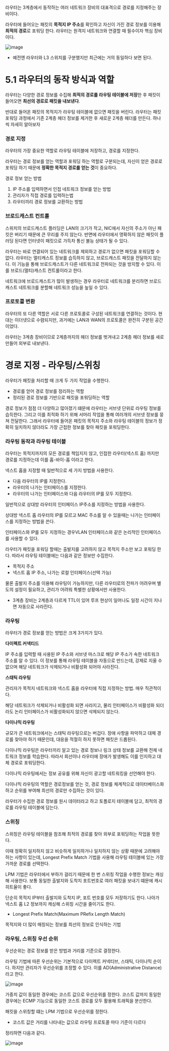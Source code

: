 라우터는 3계층에서 동작하는 여러 네트워크 장비의 대표격으로 경로를 지정해주는 장비이다.

라우터에 들어오는 패킷의 **목적지 IP 주소**를 확인하고 자신이 가진 경로 정보를 이용해 **최적의 경로**로 포워딩 한다. 라우터는 원격지 네트워크와 연결할 때 필수이자 핵심 장비이다.

![image](https://github.com/Deep-Dive-Study/network-for-engineer/assets/85796588/16d6dc8d-8c50-4b95-9ec9-fdf89615dfc1)

* 예전엔 라우터와 L3 스위치를 구분했지만 최근에는 거의 동일하다 보면 된다.

# 5.1 라우터의 동작 방식과 역할

라우터는 다양한 경로 정보를 수집해 **최적의 경로를 라우팅 테이블에 저장**한 후 패킷이 들어오면 **최선의 경로로 패킷을 내보낸다**.

반대로 들어온 패킷의 목적지가 라우팅 테이블에 없으면 패킷을 버린다. 라우터는 패킷 포워딩 과정에서 기존 2계층 헤더 정보를 제거한 후 새로운 2계층 헤더를 만든다. 하나씩 자세히 알아보자

### 경로 지정

라우터의 가장 중요한 역할로 라우팅 테이블에 저장하고, 경로를 지정한다.

라우터는 경로 정보를 얻는 역할과 포워딩 하는 역할로 구분되는데, 자신이 얻은 경로로 포워딩 하기 때문에 **정확한 목적지 경로를 얻는 것**이 중요하다.

경로 정보 얻는 방법

1. IP 주소를 입력하면서 인접 네트워크 정보를 얻는 방법
2. 관리자가 직접 경로를 입력하는법
3. 라우터끼리 경로 정보를 교환하는 방법

### 브로드캐스트 컨트롤

스위치의 브로드캐스트 플러딩은 LAN의 크기가 작고, NIC에서 자신의 주소가 아닌 패킷은 버리기 때문에 큰 무리를 주지 않는다. 반면에 라우터에서 명확하지 않은 패킷이 플러딩 된다면 인터넷이 패킷으로 가득차 통신 불능 상태가 될 수 있다.

라우터는 바로 연결되어 있는 네트워크를 제외하고 경로가 없으면 패킷을 포워딩할 수 없다. 라우터는 멀티캐스트 정보를 습득하지 않고, 브로드캐스트 패킷을 전달하지 않는다. 이 기능을 통해 브로드캐스트가 다른 네트워크로 전파되는 것을 방지할 수 있다. 이를 브로드(멀티)캐스트 컨트롤이라고 한다.

네트워크에 브로드캐스트가 많이 발생하는 경우 라우터로 네트워크를 분리하면 브로드캐스트 네트워크를 분할해 네트워크 성능을 높일 수 있다.

### 프로토콜 변환

라우터의 또 다른 역할은 서로 다른 프로토콜로 구성된 네트워크를 연결하는 것이다. 현대는 이더넷으로 수렴되지만, 과거에는 LAN과 WAN의 프로토콜은 완전히 구분된 공간이었다. 

라우터는 3계층 장비이므로 2계층까지의 헤더 정보를 벗겨내고 2계층 헤더 정보를 새로 만들어 외부로 내보낸다. 

# 경로 지정 - 라우팅/스위칭

라우터가 패킷을 처리할 때 크게 두 가지 작업을 수행한다.

- 경로를 얻어 경로 정보를 정리하는 역할
- 정리된 경로 정보를 기반으로 패킷을 포워딩하는 역할

경로 정보가 점점 더 다양하고 많아졌기 떄문에 라우터는 서브넷 단위로 라우팅 정보를 습득한다. 그리고 이를 최적화 하기 위해 서머리 작업을 통해 여러개의 서브넷 정보를 뭉쳐 전달한다. 그래서 라우터에 들어온 패킷의 목적지 주소와 라우팅 테이블의 정보가 정확히 일치하지 않더라도 가장 근접한 정보를 찾아 패킷을 포워딩한다.

### 라우팅 동작과 라우팅 테이블

라우터는 목적지까지의 모든 경로를 책임지지 않고, 인접한 라우터(넥스트 홉) 까지만 경로를 지정하는데 이를 홉-바이-홉 이라고 한다.

넥스트 홉을 지정할 때 일반적으로 세 가지 방법을 사용한다.

- 다음 라우터의 IP를 지정한다.
- 라우터의 나가는 인터페이스를 지정한다.
- 라우터의 나가는 인터페이스와 다음 라우터의 IP를 모두 지정한다.

일반적으로 상대방 라우터의 인터페이스 IP주소를 지정하는 방법을 사용한다.

상대방 넥스트 홉 라우터의 IP를 모르고 MAC 주소를 알 수 있을때는 나가는 인터페이스를 지정하는 방법을 쓴다. 

인터페이스와 IP를 모두 지정하는 경우VLAN 인터페이스와 같은 논리적인 인터페이스를 사용할 수 있다.

라우터가 패킷을 포워딩 할때는 출발지를 고려하지 않고 목적지 주소만 보고 포워딩 한다. 따라서 라우팅 테이블에는 다음과 같은 정보만 수집한다.

- 목적지 주소
- 넥스트 홉 IP 주소, 나가는 로컬 인터페이스(선택 가능)

물론 출발지 주소를 이용해 라우팅이 가능하지만, 다른 라우터로의 전파가 어려우며 별도의 설정이 필요하고, 관리가 어려워 특별한 상황에서만 사용한다.

* 3계층 장비는 2계층과 다르게 TTL이 있어 루프 현상이 일어나도 일정 시간이 지나면 자동으로 사라진다.

### 라우팅

라우터가 경로 정보를 얻는 방법은 크게 3가지가 있다.

**다이렉트 커넥티드**

IP 주소를 입력할 때 사용된 IP 주소와 서브넷 마스크로 해당 IP 주소가 속한 네트워크 주소를 알 수 있다. 이 정보를 통해 라우팅 테이블을 자동으로 만드는데, 강제로 지울 수 없으며 해당 네트워크가 삭제되거나 비활성화 되어야 사라진다.

**스태틱 라우팅**

관리자가 목적지 네트워크와 넥스트 홉을 라우터에 직접 지정하는 방법. 매우 직관적이다.

해당 네트워크가 삭제되거나 비활성화 되면 사라지고, 물리 인터페이스가 비활성화 되더라도 논리 인터페이스가 비활성화되지 않으면 삭제되지 않는다.

**다이나믹 라우팅**

규모가 큰 네트워크에서는 스태틱 라우팅으로는 버겁다. 장애 사항을 파악하고 대체 경로를 찾아야 하기 때문인데, 대응을 적절히 하지 못하면 패킷은 드롭된다.

다이나믹 라우팅은 라우터끼리 알고 있는 경로 정보나 링크 상태 정보를 교환해 전체 네트워크 정보를 학습한다. 따라서 회선이나 라우터에 장애가 발생해도 이를 인지하고 대체 경로로 포워딩한다.

다이나믹 라우팅에서는 정보 공유를 위해 자신이 광고할 네트워킹을 선언해야 한다.

다이나믹 라우팅의 역할은 경로정보를 얻는 것, 경로 정보를 체계적으로 데이터베이스화 하고 순위를 부여해 최선의 경로만 수집하는 것이 있다.

라우터가 수집한 경로 정보를 원시 데이터라고 하고 토폴로지 테이블에 담고, 최적의 경로를 라우팅 테이블에 담는다.

### 스위칭

스위칭은 라우팅 테이블을 참조해 최적의 경로를 찾아 외부로 포워딩하는 작업을 뜻한다.

이때 정확히 일치하지 않고 비슷하게 일치하거나 일치하지 않는 상황 때문에 고려해야 하는 사항이 있는데, Longest Prefix Match 기법을 사용해 라우팅 테이블에 있는 가장 가까운 경로를 선택한다.

LPM 기법은 라우터에서 부하가 걸리기 때문에 한 번 스위칭 작업을 수행한 정보는 캐싱해 사용한다. 보통 동일한 출발지와 도착지 포트번호로 여러 패킷을 보내기 떄문에 캐시 히트율이 좋다.

단순히 목적지 IP부터 출발지와 도착지 IP, 포트 번호를 모두 저장하기도 한다. 나아가 넥스트 홉 L2 정보까지 캐싱해 스위칭 시간을 줄이기도 한다.

* Longest Prefix Match(Maximum PRefix Length Match)

목적지와 더 많이 매칭되는 정보를 최선의 정보로 인식하는 기법

### 라우팅, 스위칭 우선 순위

우선순위는 경로 정보를 받은 방법과 거리를 기준으로 결정한다.

라우팅 기법에 따른 우선순위는 기본적으로 다이렉트 커넥티브, 스태틱, 다이나믹 순이다. 하지만 관리자가 우선순위를 조정할 수 있다. 이를 AD(Administrative Distance)라고 한다.

![image](https://github.com/Deep-Dive-Study/network-for-engineer/assets/85796588/4935a0af-2e14-482c-961f-65e83049a8a7)

가중치 값이 동일한 경우에는 코스트 값으로 우선순위를 정한다. 코스트 값까지 동일한 경우에는 ECMP 기능으로 동일한 코스트 경로를 모두 활용해 트래픽을 분산한다.

패킷을 스위칭할 떄는 LPM 기법으로 우선순위를 정한다.

* 코스트 값은 거리를 나타내는 값으로 라우팅 프로토콜 마다 기준이 다르다

정리하면 다음과 같다.

![image](https://github.com/Deep-Dive-Study/network-for-engineer/assets/85796588/fdb25079-14ca-4819-b123-27f0610b4213)
